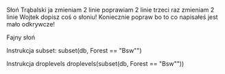 Słoń Trąbalski
ja zmieniam 2 linie poprawiam 2 linie trzeci raz zmieniam 2 linie
Wojtek dopisz coś o słoniu!
Koniecznie popraw bo to co napisałeś jest mało odkrywcze!

Fajny słoń

Instrukcja subset:
subset(db, Forest == "Bsw"")

Instrukcja droplevels
droplevels(subset(db, Forest == "Bsw""))

